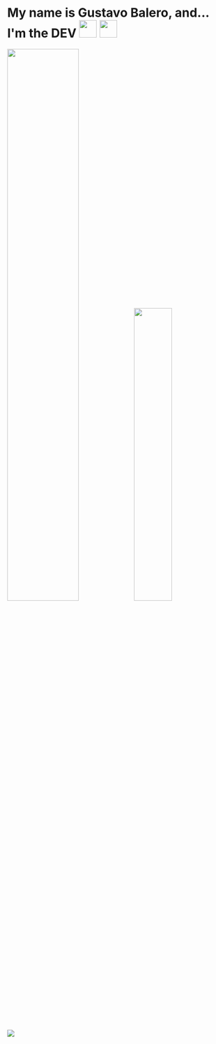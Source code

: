 <div>
    <h1>
        My name is Gustavo Balero, and... I'm the DEV
        <img src="https://user-images.githubusercontent.com/54085403/167847519-8449b11e-eda5-48d7-af56-214f345ffc98.png" height="40px"/>
        <img src="https://user-images.githubusercontent.com/54085403/167846677-5e8fd4c6-6537-4238-b4f7-e5c68621964e.png" height="40px"/>
    </h1>
</div>

<div>
    <img src="https://github-readme-stats.vercel.app/api?username=gubalero&show_icons=true&theme=tokyonight&count_private=true&hide=stars&locale=pt-br&include_all_commits=true&border_color=3cbdb0" width="57%"/>
    <img src="https://github-readme-stats.vercel.app/api/top-langs/?username=gubalero&layout=compact&show_icons=true&theme=tokyonight&count_private=true&hide=stars&locale=pt-br&include_all_commits=true&langs_count=10&border_color=3cbdb0" width="41.5%"/>
</div>

##

<a href="https://www.linkedin.com/in/gubalero/" target="_blank"><img src="https://img.shields.io/badge/LinkedIn-0077B5?style=for-the-badge&logo=linkedin&logoColor=white"/></a>
